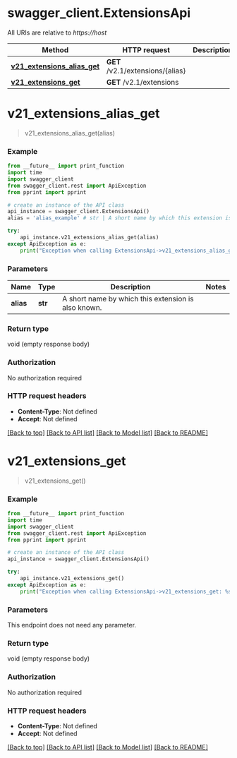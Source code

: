 # swagger_client.ExtensionsApi

All URIs are relative to *https://host*

Method | HTTP request | Description
------------- | ------------- | -------------
[**v21_extensions_alias_get**](ExtensionsApi.md#v21_extensions_alias_get) | **GET** /v2.1/extensions/{alias} | 
[**v21_extensions_get**](ExtensionsApi.md#v21_extensions_get) | **GET** /v2.1/extensions | 


# **v21_extensions_alias_get**
> v21_extensions_alias_get(alias)



### Example
```python
from __future__ import print_function
import time
import swagger_client
from swagger_client.rest import ApiException
from pprint import pprint

# create an instance of the API class
api_instance = swagger_client.ExtensionsApi()
alias = 'alias_example' # str | A short name by which this extension is also known. 

try:
    api_instance.v21_extensions_alias_get(alias)
except ApiException as e:
    print("Exception when calling ExtensionsApi->v21_extensions_alias_get: %s\n" % e)
```

### Parameters

Name | Type | Description  | Notes
------------- | ------------- | ------------- | -------------
 **alias** | **str**| A short name by which this extension is also known.  | 

### Return type

void (empty response body)

### Authorization

No authorization required

### HTTP request headers

 - **Content-Type**: Not defined
 - **Accept**: Not defined

[[Back to top]](#) [[Back to API list]](../README.md#documentation-for-api-endpoints) [[Back to Model list]](../README.md#documentation-for-models) [[Back to README]](../README.md)

# **v21_extensions_get**
> v21_extensions_get()



### Example
```python
from __future__ import print_function
import time
import swagger_client
from swagger_client.rest import ApiException
from pprint import pprint

# create an instance of the API class
api_instance = swagger_client.ExtensionsApi()

try:
    api_instance.v21_extensions_get()
except ApiException as e:
    print("Exception when calling ExtensionsApi->v21_extensions_get: %s\n" % e)
```

### Parameters
This endpoint does not need any parameter.

### Return type

void (empty response body)

### Authorization

No authorization required

### HTTP request headers

 - **Content-Type**: Not defined
 - **Accept**: Not defined

[[Back to top]](#) [[Back to API list]](../README.md#documentation-for-api-endpoints) [[Back to Model list]](../README.md#documentation-for-models) [[Back to README]](../README.md)

